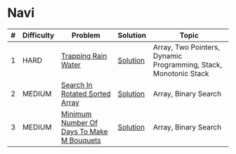 # Navi

| # | Difficulty | Problem | Solution | Topic |
|---|------------|---------|----------|--------|
| 1 | HARD | [Trapping Rain Water](https://leetcode.com/problems/trapping-rain-water) | [Solution](../coding/datastructures/stackAndQueue/MinStack.java) | Array, Two Pointers, Dynamic Programming, Stack, Monotonic Stack |
| 2 | MEDIUM | [Search In Rotated Sorted Array](https://leetcode.com/problems/search-in-rotated-sorted-array) | [Solution](../coding/algorithms/SearchingAlgorithms.java) | Array, Binary Search |
| 3 | MEDIUM | [Minimum Number Of Days To Make M Bouquets](https://leetcode.com/problems/minimum-number-of-days-to-make-m-bouquets) | [Solution](../coding/algorithms/binarySearch/MinimumDaysMakeBouquets.java) | Array, Binary Search |
